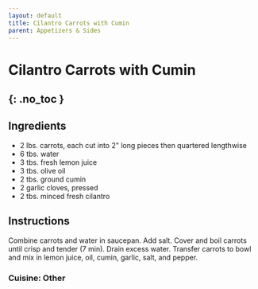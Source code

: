 ```yaml
---
layout: default
title: Cilantro Carrots with Cumin
parent: Appetizers & Sides
---
```


# Cilantro Carrots with Cumin
{: .no_toc }
---

## Ingredients
<ul>
	<li>2 lbs. carrots, each cut into 2&quot; long pieces then quartered lengthwise</li>
	<li>6 tbs. water</li>
	<li>3 tbs. fresh lemon juice</li>
	<li>3 tbs. olive oil</li>
	<li>2 tbs. ground cumin</li>
	<li>2 garlic cloves, pressed</li>
	<li>2 tbs. minced fresh cilantro</li>
</ul>

## Instructions
Combine carrots and water in saucepan. Add salt. Cover and boil carrots until crisp and tender (7 min). Drain excess water. Transfer carrots to bowl and mix in lemon juice, oil, cumin, garlic, salt, and pepper.

### Cuisine: Other